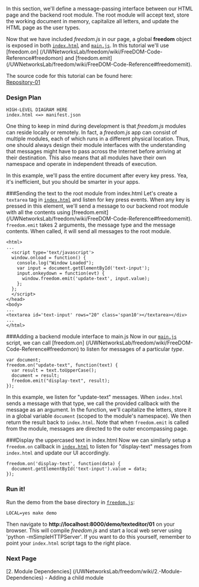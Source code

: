 In this section, we'll define a message-passing interface between our HTML page and the backend root module. The root module will accept text, store the working document in memory, capitalize all letters, and update the HTML page as the user types. 

Now that we have included *freedom.js* in our page, a global **freedom** object is exposed in both [`index.html`](https://github.com/UWNetworksLab/freedom/blob/master/demo/texteditor/01/index.html) and [`main.js`](https://github.com/UWNetworksLab/freedom/blob/master/demo/texteditor/01/main.js). In this tutorial we'll use [freedom.on] (/UWNetworksLab/freedom/wiki/FreeDOM-Code-Reference#freedomon) and [freedom.emit] (/UWNetworksLab/freedom/wiki/FreeDOM-Code-Reference#freedomemit).

The source code for this tutorial can be found here:  
[Repository-01](https://github.com/UWNetworksLab/freedom/tree/master/demo/texteditor/01)

### Design Plan

    HIGH-LEVEL DIAGRAM HERE
    index.html <=> manifest.json

One thing to keep in mind during development is that *freedom.js* modules can reside locally or remotely. In fact, a *freedom.js* app can consist of multiple modules, each of which runs in a different physical location. Thus, one should always design their module interfaces with the understanding that messages might have to pass across the Internet before arriving at their destination. This also means that all modules have their own namespace and operate in independent threads of execution.

In this example, we'll pass the entire document after every key press. Yea, it's inefficient, but you should be smarter in your apps.

###Sending the text to the root module from index.html
Let's create a `textarea` tag in [`index.html`](https://github.com/UWNetworksLab/freedom/blob/master/demo/texteditor/01/index.html) and listen for key press events. When any key is pressed in this element, we'll send a message to our backend root module with all the contents using [freedom.emit] (/UWNetworksLab/freedom/wiki/FreeDOM-Code-Reference#freedomemit). `freedom.emit` takes 2 arguments, the message type and the message contents. When called, it will send all messages to the root module.

    <html>
    ...
      <script type='text/javascript'>
      window.onload = function() {
        console.log("Window Loaded");
        var input = document.getElementById('text-input');
        input.onkeydown = function(evt) {
          window.freedom.emit('update-text', input.value);
        };
      };
      </script>
    </head>
    <body>
    ...
    <textarea id='text-input' rows="20" class='span10'></textarea></div>
    ...
    </html>

###Adding a backend module interface to main.js
Now in our [`main.js`](https://github.com/UWNetworksLab/freedom/blob/master/demo/texteditor/01/main.js) script, we can call [freedom.on] (/UWNetworksLab/freedom/wiki/FreeDOM-Code-Reference#freedomon) to listen for messages of a particular *type*.

    var document;
    freedom.on("update-text", function(text) {
      var result = text.toUpperCase();
      document = result;
      freedom.emit("display-text", result);
    });

In this example, we listen for "update-text" messages. When `index.html` sends a message with that type, we call the provided callback with the message as an argument. In the function, we'll capitalize the letters, store it in a global variable `document` (scoped to the module's namespace). We then return the result back to `index.html`. Note that when `freedom.emit` is called from the module, messages are directed to the outer encompassing page.

###Display the uppercased text in index.html
Now we can similarly setup a `freedom.on` callback in [`index.html`](https://github.com/UWNetworksLab/freedom/blob/master/demo/texteditor/01/index.html) to listen for "display-text" messages from `index.html` and update our UI accordingly.

    freedom.on('display-text', function(data) {
      document.getElementById('text-input').value = data;
    });

### Run it!
Run the demo from the base directory in [`freedom.js`](https://github.com/UWNetworksLab/freedom):

    LOCAL=yes make demo

Then navigate to **http://localhost:8000/demo/texteditor/01** on your browser. This will compile *freedom.js* and start a local web server using 'python -mSimpleHTTPServer'. If you want to do this yourself, remember to point your `index.html` script tags to the right place.

### Next Page 
[2. Module Dependencies] (/UWNetworksLab/freedom/wiki/2.-Module-Dependencies) - Adding a child module